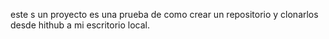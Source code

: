 este s un proyecto es una prueba de como crear un repositorio y clonarlos desde hithub a mi escritorio local.
